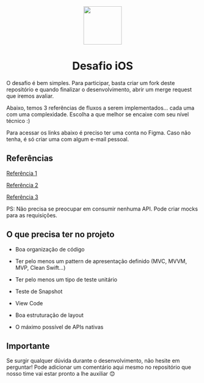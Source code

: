 <div align="center">

  <img src="https://avatars.githubusercontent.com/u/72630796?s=400&u=b27ec815e5f5c2a18b7d08bc4b6bba0e900b249c&v=4" width="100" height="100">

  # Desafio iOS

</div>

  

O desafio é bem simples. Para participar, basta criar um fork deste repositório e quando finalizar o desenvolvimento, abrir um merge request que iremos avaliar.

Abaixo, temos 3 referências de fluxos a serem implementados… cada uma com uma complexidade. Escolha a que melhor se encaixe com seu nível técnico :)

Para acessar os links abaixo é preciso ter uma conta no Figma. Caso não tenha, é só criar uma com algum e-mail pessoal.

## Referências

[Referência 1](https://www.figma.com/file/Bf6ul6YwCl7LYgQstchC8Z/Desafio-iOS-%7C-Junior---Pleno?node-id=0%3A1)

[Referência 2](https://www.figma.com/file/GQx9gkblXwiGp44bn1C3AF/Desafio-iOS-%7C-Pleno---Senior?node-id=0%3A1)

[Referência 3](https://www.figma.com/file/22Q1QhHeIN9EOZwUesWdF9/Desafio-iOS-%7C-Senior---Especialista?node-id=0%3A1)

PS: Não precisa se preocupar em consumir nenhuma API. Pode criar mocks para as requisições.

## O que precisa ter no projeto

- Boa organização de código

- Ter pelo menos um pattern de apresentação definido (MVC, MVVM, MVP, Clean Swift…)

- Ter pelo menos um tipo de teste unitário

- Teste de Snapshot

- View Code

- Boa estruturação de layout

- O máximo possível de APIs nativas

## Importante

Se surgir qualquer dúvida durante o desenvolvimento, não hesite em perguntar! Pode adicionar um comentário aqui mesmo no repositório que nosso time vai estar pronto a lhe auxiliar 😊
